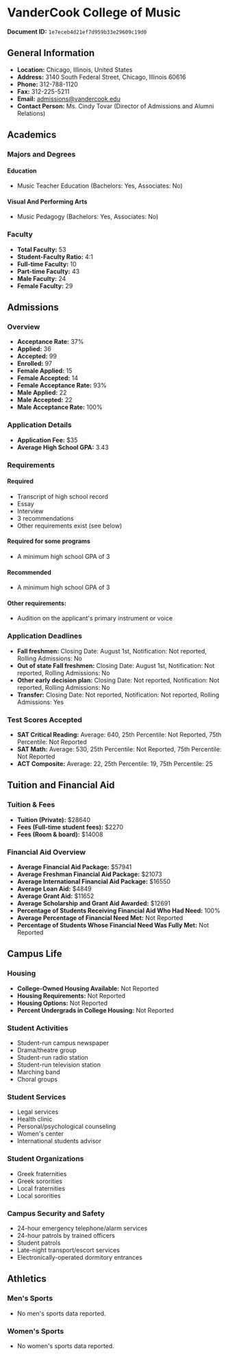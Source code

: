 # VanderCook College of Music

**Document ID:** `1e7eceb4d21ef7d959b33e29609c19d0`

## General Information

- **Location:** Chicago, Illinois, United States
- **Address:** 3140 South Federal Street, Chicago, Illinois 60616
- **Phone:** 312-788-1120
- **Fax:** 312-225-5211
- **Email:** admissions@vandercook.edu
- **Contact Person:** Ms. Cindy Tovar (Director of Admissions and Alumni Relations)

## Academics

### Majors and Degrees

#### Education

- Music Teacher Education (Bachelors: Yes, Associates: No)

#### Visual And Performing Arts

- Music Pedagogy (Bachelors: Yes, Associates: No)

### Faculty

- **Total Faculty:** 53
- **Student-Faculty Ratio:** 4:1
- **Full-time Faculty:** 10
- **Part-time Faculty:** 43
- **Male Faculty:** 24
- **Female Faculty:** 29

## Admissions

### Overview

- **Acceptance Rate:** 37%
- **Applied:** 36
- **Accepted:** 99
- **Enrolled:** 97
- **Female Applied:** 15
- **Female Accepted:** 14
- **Female Acceptance Rate:** 93%
- **Male Applied:** 22
- **Male Accepted:** 22
- **Male Acceptance Rate:** 100%

### Application Details

- **Application Fee:** $35
- **Average High School GPA:** 3.43

### Requirements

#### Required

- Transcript of high school record
- Essay
- Interview
- 3 recommendations
- Other requirements exist (see below)

#### Required for some programs

- A minimum high school GPA of 3

#### Recommended

- A minimum high school GPA of 3

#### Other requirements:

- Audition on the applicant's primary instrument or voice

### Application Deadlines

- **Fall freshmen:** Closing Date: August 1st, Notification: Not reported, Rolling Admissions: No
- **Out of state Fall freshmen:** Closing Date: August 1st, Notification: Not reported, Rolling Admissions: No
- **Other early decision plan:** Closing Date: Not reported, Notification: Not reported, Rolling Admissions: No
- **Transfer:** Closing Date: Not reported, Notification: Not reported, Rolling Admissions: Yes

### Test Scores Accepted

- **SAT Critical Reading:** Average: 640, 25th Percentile: Not Reported, 75th Percentile: Not Reported
- **SAT Math:** Average: 530, 25th Percentile: Not Reported, 75th Percentile: Not Reported
- **ACT Composite:** Average: 22, 25th Percentile: 19, 75th Percentile: 25

## Tuition and Financial Aid

### Tuition & Fees

- **Tuition (Private):** $28640
- **Fees (Full-time student fees):** $2270
- **Fees (Room & board):** $14008

### Financial Aid Overview

- **Average Financial Aid Package:** $57941
- **Average Freshman Financial Aid Package:** $21073
- **Average International Financial Aid Package:** $16550
- **Average Loan Aid:** $4849
- **Average Grant Aid:** $11652
- **Average Scholarship and Grant Aid Awarded:** $12691
- **Percentage of Students Receiving Financial Aid Who Had Need:** 100%
- **Average Percentage of Financial Need Met:** Not Reported
- **Percentage of Students Whose Financial Need Was Fully Met:** Not Reported

## Campus Life

### Housing

- **College-Owned Housing Available:** Not Reported
- **Housing Requirements:** Not Reported
- **Housing Options:** Not Reported
- **Percent Undergrads in College Housing:** Not Reported

### Student Activities

- Student-run campus newspaper
- Drama/theatre group
- Student-run radio station
- Student-run television station
- Marching band
- Choral groups

### Student Services

- Legal services
- Health clinic
- Personal/psychological counseling
- Women's center
- International students advisor

### Student Organizations

- Greek fraternities
- Greek sororities
- Local fraternities
- Local sororities

### Campus Security and Safety

- 24-hour emergency telephone/alarm services
- 24-hour patrols by trained officers
- Student patrols
- Late-night transport/escort services
- Electronically-operated dormitory entrances

## Athletics

### Men's Sports

- No men's sports data reported.

### Women's Sports

- No women's sports data reported.
